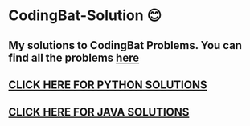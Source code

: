 # CodingBat-Solution 😊
My solutions to CodingBat Problems. You can find all the problems [here](https://codingbat.com/java)
---
## [CLICK HERE FOR PYTHON SOLUTIONS](https://github.com/tramnhatquang/CodingBat-Solutions/blob/main/README_Python.md)
## [CLICK HERE FOR JAVA SOLUTIONS](https://github.com/tramnhatquang/CodingBat-Solutions/blob/main/README_Java.md)
